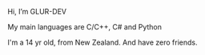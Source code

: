 Hi, I’m GLUR-DEV

My main languages are C/C++, C# and Python

I'm a 14 yr old, from New Zealand. And have zero friends.

<!---
GLUR-DEV/GLUR-DEV is a ✨ special ✨ repository because its `README.md` (this file) appears on your GitHub profile.
You can click the Preview link to take a look at your changes.
--->

